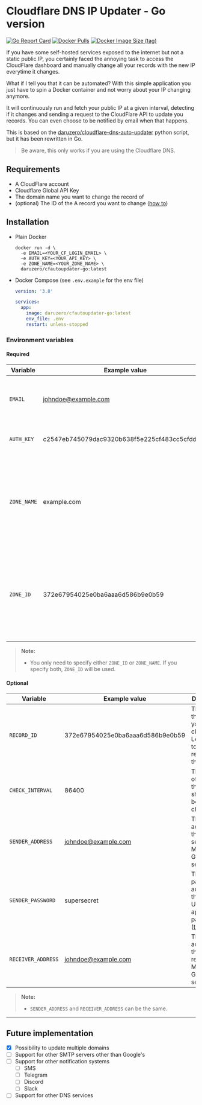 # Cloudflare DNS IP Updater - Go version

[![Go Report Card](https://goreportcard.com/badge/github.com/DaruZero/cloudflare-dns-auto-updater-go)](https://goreportcard.com/report/github.com/DaruZero/cloudflare-dns-auto-updater-go)
[![Docker Pulls](https://img.shields.io/docker/pulls/daruzero/cfautoupdater-go)](https://hub.docker.com/r/daruzero/cfautoupdater-go)
[![Docker Image Size (tag)](https://img.shields.io/docker/image-size/daruzero/cfautoupdater-go/latest)](https://hub.docker.com/r/daruzero/cfautoupdater-go)

If you have some self-hosted services exposed to the internet but not a static public IP, you certainly faced the annoying task to access the CloudFlare dashboard and manually change all your records with the new IP everytime it changes.

What if I tell you that it can be automated? With this simple application you just have to spin a Docker container and not worry about your IP changing anymore.

It will continuously run and fetch your public IP at a given interval, detecting if it changes and sending a request to the CloudFlare API to update you records. You can even choose to be notified by email when that happens.

This is based on the [daruzero/cloudflare-dns-auto-updater](https://github.com/DaruZero/cloudflare-dns-auto-updater) python script, but it has been rewritten in Go.

> Be aware, this only works if you are using the Cloudflare DNS.

## Requirements

- A CloudFlare account
- Cloudflare Global API Key
- The domain name you want to change the record of
- (optional) The ID of the A record you want to change ([how to](https://api.cloudflare.com/#dns-records-for-a-zone-list-dns-records))

## Installation

- Plain Docker

  ```shell
  docker run -d \
    -e EMAIL=<YOUR_CF_LOGIN_EMAIL> \
    -e AUTH_KEY=<YOUR_API_KEY> \
    -e ZONE_NAME=<YOUR_ZONE_NAME> \
    daruzero/cfautoupdater-go:latest
  ```

- Docker Compose (see `.env.example` for the env file)

  ```yaml
  version: '3.8'

  services:
    app:
      image: daruzero/cfautoupdater-go:latest
      env_file: .env
      restart: unless-stopped
  ```

### Environment variables

#### Required

| Variable    | Example value                                 | Description                                                                                                               |
|-------------|-----------------------------------------------|---------------------------------------------------------------------------------------------------------------------------|
| `EMAIL`     | johndoe@example.com                           | Email address associated with your CloudFlare account                                                                     |
| `AUTH_KEY`  | c2547eb745079dac9320b638f5e225cf483cc5cfdda41 | Your CloudFlare Global API Key                                                                                            |
| `ZONE_NAME` | example.com                                   | The domain name that you want to change the record of. You can update multiple domains separating them with a `,` (comma) |
| `ZONE_ID`   | 372e67954025e0ba6aaa6d586b9e0b59              | The ID of the zone you want to change a record of. You can update multiple domains separating them with a `,` (comma)     |

> **Note:**
>
> - You only need to specify either `ZONE_ID` or `ZONE_NAME`. If you specify both, `ZONE_ID` will be used.
>

#### Optional

| Variable           | Example value                    | Description                                                                                                                                | Default |
|--------------------|----------------------------------|--------------------------------------------------------------------------------------------------------------------------------------------|---------|
| `RECORD_ID`        | 372e67954025e0ba6aaa6d586b9e0b59 | The ID of the record you want to change. Leave blank to update all records of the zone.                                                    | -       |
| `CHECK_INTERVAL`   | 86400                            | The amount of seconds the script should wait between checks                                                                                | `86400` |
| `SENDER_ADDRESS`   | johndoe@example.com              | The address of the email sender. Must use Gmail SMTP server                                                                                | -       |
| `SENDER_PASSWORD`  | supersecret                      | The password to authenticate the sender. Use an application password ([tutorial](https://support.google.com/accounts/answer/185833?hl=en)) | -       |
| `RECEIVER_ADDRESS` | johndoe@example.com              | The address of the email receiver. Must use Gmail SMTP server                                                                              | -       |

> **Note:**
>
> - `SENDER_ADDRESS` and `RECEIVER_ADDRESS` can be the same.

---

## Future implementation

- [x] Possibility to update multiple domains
- [ ] Support for other SMTP servers other than Google's
- [ ] Support for other notification systems
  - [ ] SMS
  - [ ] Telegram
  - [ ] Discord
  - [ ] Slack
- [ ] Support for other DNS services
